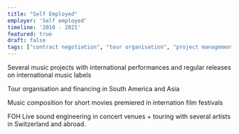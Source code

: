 ```yaml
---
title: "Self Employed"
employer: 'Self employed'
timeline: '2010 - 2021'
featured: true
draft: false
tags: ["contract negotiation", "tour organisation", "project management", "people skills", "music production"]
---
```

Several music projects with international performances and regular releases on international music labels

Tour organisation and financing in South America and Asia

Music composition for short movies premiered in internation film festivals

FOH Live sound engineering in concert venues + touring with several artists in Switzerland and abroad.
